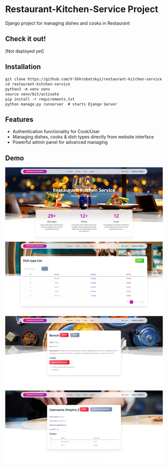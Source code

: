 # Restaurant-Kitchen-Service Project

Django project for managing dishes and cooks in Restaurant

## Check it out!

[Not deployed yet]

## Installation

```shell
git clone https://github.com/V-Shkrobatskyi/restaurant-kitchen-service
cd restaurant-kitchen-service
python3 -m venv venv
source venv/bit/activate
pip install -r requirements.txt
python manage.py runserver  # starts Django Server
```

## Features

* Authentication functionality for Cook/User
* Managing dishes, cooks & dish types directly from website interface
* Powerful admin panel for advanced managing

## Demo

![Website Interface](demo.jpg)
![Website Interface](demo2.jpg)
![Website Interface](demo3.jpg)
![Website Interface](demo4.jpg)